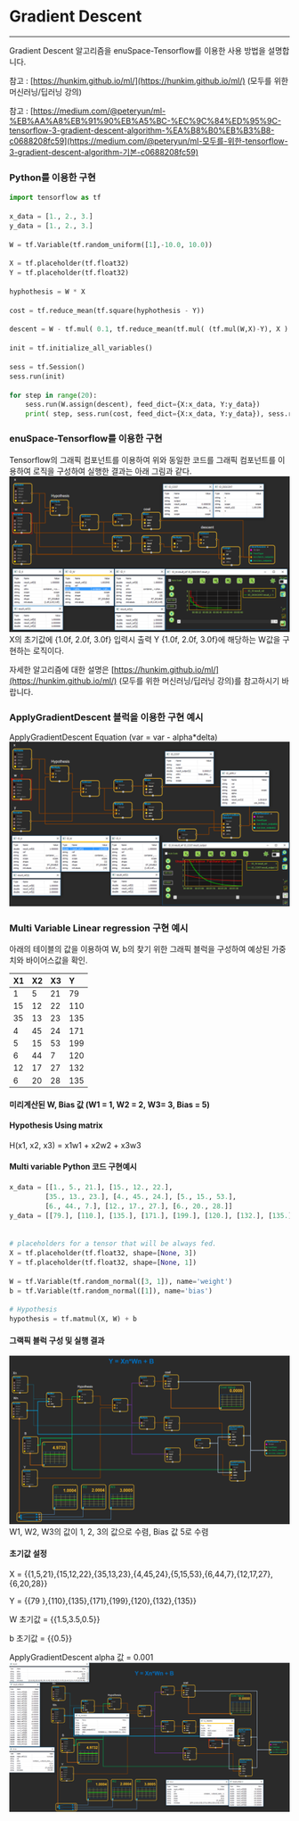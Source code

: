 # Gradient Descent

---

Gradient Descent 알고리즘을 enuSpace-Tensorflow를 이용한 사용 방법을 설명합니다.

참고 : [https://hunkim.github.io/ml/](https://hunkim.github.io/ml/) \(모두를 위한 머신러닝/딥러닝 강의\)

참고 : [https://medium.com/@peteryun/ml-%EB%AA%A8%EB%91%90%EB%A5%BC-%EC%9C%84%ED%95%9C-tensorflow-3-gradient-descent-algorithm-%EA%B8%B0%EB%B3%B8-c0688208fc59](https://medium.com/@peteryun/ml-모두를-위한-tensorflow-3-gradient-descent-algorithm-기본-c0688208fc59)

### Python**를 이용한 구현**

```py
import tensorflow as tf

x_data = [1., 2., 3.]
y_data = [1., 2., 3.]

W = tf.Variable(tf.random_uniform([1],-10.0, 10.0))

X = tf.placeholder(tf.float32)
Y = tf.placeholder(tf.float32)

hyphothesis = W * X

cost = tf.reduce_mean(tf.square(hyphothesis - Y))

descent = W - tf.mul( 0.1, tf.reduce_mean(tf.mul( (tf.mul(W,X)-Y), X ) ))

init = tf.initialize_all_variables()

sess = tf.Session()
sess.run(init)

for step in range(20):
    sess.run(W.assign(descent), feed_dict={X:x_data, Y:y_data})
    print( step, sess.run(cost, feed_dict={X:x_data, Y:y_data}), sess.run(W))
```

### 

### **enuSpace-Tensorflow를 이용한 구현**

Tensorflow의 그래픽 컴포넌트를 이용하여 위와 동일한 코드를 그래픽 컴포넌트를 이용하여 로직을 구성하여 실행한 결과는 아래 그림과 같다. ![](/assets/tutorial/gradient-descent1.png)X의 초기값에 {1.0f, 2.0f, 3.0f} 입력시 출력 Y {1.0f, 2.0f, 3.0f}에 해당하는 W값을 구현하는 로직이다.

자세한 알고리즘에 대한 설명은 [https://hunkim.github.io/ml/](https://hunkim.github.io/ml/) \(모두를 위한 머신러닝/딥러닝 강의\)를 참고하시기 바랍니다.

### ApplyGradientDescent 블럭을 이용한 구현 예시

ApplyGradientDescent Equation \(var = var - alpha\*delta\)![](/assets/tutorial/gradient-descent2.png)

### Multi Variable Linear regression 구현 예시

아래의 테이블의 값을 이용하여 W, b의 찾기 위한 그래픽 블럭을 구성하여 예상된 가중치와 바이어스값을 확인.

| X1 | X2 | X3 | Y |
| :--- | :--- | :--- | :--- |
| 1 | 5 | 21 | 79 |
| 15 | 12 | 22 | 110 |
| 35 | 13 | 23 | 135 |
| 4 | 45 | 24 | 171 |
| 5 | 15 | 53 | 199 |
| 6 | 44 | 7 | 120 |
| 12 | 17 | 27 | 132 |
| 6 | 20 | 28 | 135 |

#### 미리계산된 W, Bias 값 \(W1 = 1, W2 = 2, W3= 3, Bias = 5\)

#### Hypothesis Using matrix

H\(x1, x2, x3\) = x1w1 + x2w2 + x3w3

#### Multi variable Python 코드 구현예시

```py
x_data = [[1., 5., 21.], [15., 12., 22.],
         [35., 13., 23.], [4., 45., 24.], [5., 15., 53.],
         [6., 44., 7.], [12., 17., 27.], [6., 20., 28.]]
y_data = [[79.], [110.], [135.], [171.], [199.], [120.], [132.], [135.]]


# placeholders for a tensor that will be always fed.
X = tf.placeholder(tf.float32, shape=[None, 3])
Y = tf.placeholder(tf.float32, shape=[None, 1])

W = tf.Variable(tf.random_normal([3, 1]), name='weight')
b = tf.Variable(tf.random_normal([1]), name='bias')

# Hypothesis
hypothesis = tf.matmul(X, W) + b
```

#### 그랙픽 블럭 구성 및 실행 결과

![](/assets/tutorial/gradient_descent_multi.png)W1, W2, W3의 값이 1, 2, 3의 값으로 수렴, Bias 값 5로 수렴

#### 초기값 설정

X = \{\{1,5,21\},\{15,12,22\},\{35,13,23\},\{4,45,24\},\{5,15,53\},\{6,44,7\},\{12,17,27\},\{6,20,28\}\}

Y = \{\{79 \},\{110\},\{135\},\{171\},\{199\},\{120\},\{132\},\{135\}\}

W 초기값 = \{\{1.5,3.5,0.5\}\}

b 초기값 = \{\{0.5\}\} 

ApplyGradientDescent alpha 값 = 0.001![](/assets/tutorial/gradient_descent_multi_attr.png)

